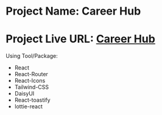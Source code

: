 # Project Name: Career Hub
# Project Live URL: [Career Hub](https://sage-otter-4c53c4.netlify.app/)




Using Tool/Package:

- React
- React-Router
- React-Icons
- Tailwind-CSS
- DaisyUI
- React-toastify
- lottie-react

